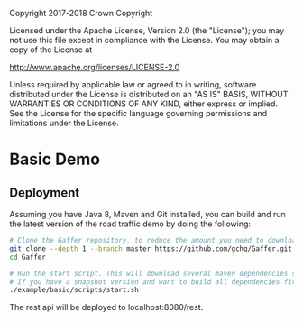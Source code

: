 Copyright 2017-2018 Crown Copyright

Licensed under the Apache License, Version 2.0 (the "License");
you may not use this file except in compliance with the License.
You may obtain a copy of the License at

  http://www.apache.org/licenses/LICENSE-2.0

Unless required by applicable law or agreed to in writing, software
distributed under the License is distributed on an "AS IS" BASIS,
WITHOUT WARRANTIES OR CONDITIONS OF ANY KIND, either express or implied.
See the License for the specific language governing permissions and
limitations under the License.

Basic Demo
=============

## Deployment
Assuming you have Java 8, Maven and Git installed, you can build and run the latest version of the road traffic demo by doing the following:

```bash
# Clone the Gaffer repository, to reduce the amount you need to download this will only clone the master branch with a depth of 1 so there won't be any history.
git clone --depth 1 --branch master https://github.com/gchq/Gaffer.git
cd Gaffer

# Run the start script. This will download several maven dependencies such as tomcat.
# If you have a snapshot version and want to build all dependencies first then add -am as a script argument
./example/basic/scripts/start.sh
```

The rest api will be deployed to localhost:8080/rest.
